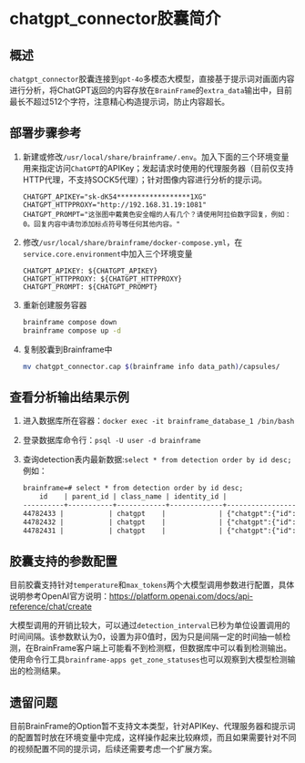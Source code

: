 # chatgpt_connector胶囊简介

## 概述

`chatgpt_connector`胶囊连接到`gpt-4o`多模态大模型，直接基于提示词对画面内容进行分析，将ChatGPT返回的内容存放在`BrainFrame`的`extra_data`输出中，目前最长不超过512个字符，注意精心构造提示词，防止内容超长。

## 部署步骤参考

1. 新建或修改`/usr/local/share/brainframe/.env`。加入下面的三个环境变量用来指定访问`ChatGPT`的APIKey；发起请求时使用的代理服务器（目前仅支持HTTP代理，不支持SOCK5代理）；针对图像内容进行分析的提示词。

    ```text
    CHATGPT_APIKEY="sk-dK54******************1XG"
    CHATGPT_HTTPPROXY="http://192.168.31.19:1081"
    CHATGPT_PROMPT="这张图中戴黄色安全帽的人有几个？请使用阿拉伯数字回复，例如：0。回复内容中请勿添加标点符号等任何其他内容。"
    ```

1. 修改`/usr/local/share/brainframe/docker-compose.yml`，在`service.core.environment`中加入三个环境变量

    ```text
    CHATGPT_APIKEY: ${CHATGPT_APIKEY}
    CHATGPT_HTTPPROXY: ${CHATGPT_HTTPPROXY}
    CHATGPT_PROMPT: ${CHATGPT_PROMPT}
    ```

1. 重新创建服务容器

    ```bash
    brainframe compose down
    brainframe compose up -d
    ```

1. 复制胶囊到Brainframe中

    ```bash
    mv chatgpt_connector.cap $(brainframe info data_path)/capsules/
    ```

## 查看分析输出结果示例

1. 进入数据库所在容器：`docker exec -it brainframe_database_1 /bin/bash`
1. 登录数据库命令行：`psql -U user -d brainframe`
1. 查询detection表内最新数据:`select * from detection order by id desc;`例如：

    ```txt
    brainframe=# select * from detection order by id desc;
        id    | parent_id | class_name | identity_id |                      extra_data_json                       |                    coords_json                    | track_id
    ----------+-----------+------------+-------------+------------------------------------------------------------+---------------------------------------------------+----------
    44782433 |           | chatgpt    |             | {"chatgpt":{"id":"chatcmpl-9abTjX2TkMMhwv17NQ0FvGrTKFwwv","object":"chat.completion","created":1718510903,"model":"gpt-4o-2024-05-13","choices":[{"index":0,"message":{"role":"assistant","content":"1"},"logprobs":null,"finish_reason":"stop"}],"usage":{"prompt_tokens":1150,"completion_tokens":1,"total_tokens":1151},"system_fingerprint":"fp_aa87380ac5"}}                                                                                                               | [[0,0],[1920,0],[1920,1080],[0,1080]]             |
    44782432 |           | chatgpt    |             | {"chatgpt":{"id":"chatcmpl-9abTfnufyYTRyUt4m7rZGncERQIPg","object":"chat.completion","created":1718510899,"model":"gpt-4o-2024-05-13","choices":[{"index":0,"message":{"role":"assistant","content":"2"},"logprobs":null,"finish_reason":"stop"}],"usage":{"prompt_tokens":1150,"completion_tokens":1,"total_tokens":1151},"system_fingerprint":"fp_aa87380ac5"}}                                                                                                               | [[0,0],[1920,0],[1920,1080],[0,1080]]             |
    44782431 |           | chatgpt    |             | {"chatgpt":{"id":"chatcmpl-9abTaWEGqbtY4TMUcaBNeFeUAu1gz","object":"chat.completion","created":1718510894,"model":"gpt-4o-2024-05-13","choices":[{"index":0,"message":{"role":"assistant","content":"2"},"logprobs":null,"finish_reason":"stop"}],"usage":{"prompt_tokens":1150,"completion_tokens":1,"total_tokens":1151},"system_fingerprint":"fp_aa87380ac5"}}                                                                                                               | [[0,0],[1920,0],[1920,1080],[0,1080]]             |

    ```

## 胶囊支持的参数配置

目前胶囊支持针对`temperature`和`max_tokens`两个大模型调用参数进行配置，具体说明参考OpenAI官方说明：<https://platform.openai.com/docs/api-reference/chat/create>

大模型调用的开销比较大，可以通过`detection_interval`已秒为单位设置调用的时间间隔。该参数默认为0，设置为非0值时，因为只是间隔一定的时间抽一帧检测，在BrainFrame客户端上可能看不到检测框，但数据库中可以看到检测输出。使用命令行工具`brainframe-apps get_zone_statuses`也可以观察到大模型检测输出的检测结果。

## 遗留问题

目前BrainFrame的Option暂不支持文本类型，针对APIKey、代理服务器和提示词的配置暂时放在环境变量中完成，这样操作起来比较麻烦，而且如果需要针对不同的视频配置不同的提示词，后续还需要考虑一个扩展方案。
